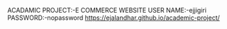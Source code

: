 ACADAMIC PROJECT:-E COMMERCE WEBSITE
USER NAME:-ejjigiri
PASSWORD:-nopassword
https://ejalandhar.github.io/academic-project/
